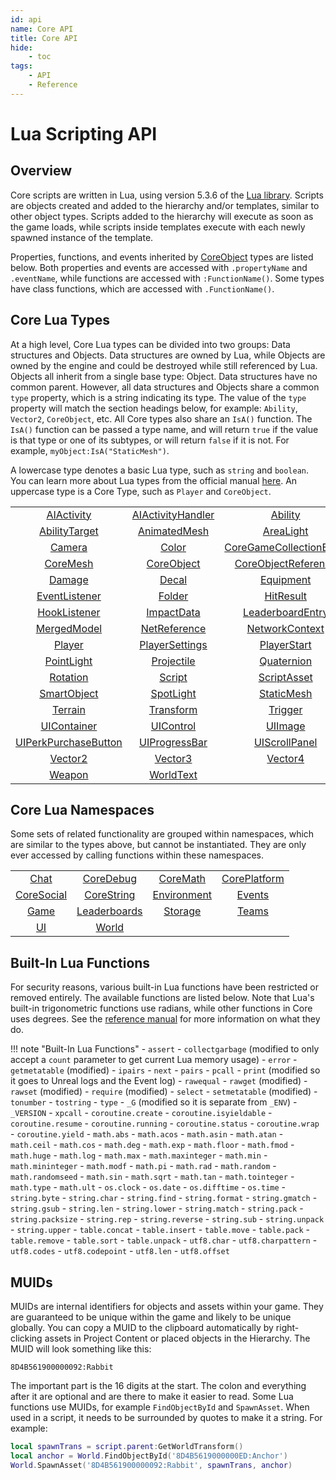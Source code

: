 ```yaml
---
id: api
name: Core API
title: Core API
hide:
    - toc
tags:
    - API
    - Reference
---
```


<style>
  .md-nav--primary .md-nav__link[for=__toc] ~ .md-nav {
    display: none;
  }
</style>

# Lua Scripting API

## Overview

Core scripts are written in Lua, using version 5.3.6 of the [Lua library](https://www.lua.org/manual/5.3/). Scripts are objects created and added to the hierarchy and/or templates, similar to other object types. Scripts added to the hierarchy will execute as soon as the game loads, while scripts inside templates execute with each newly spawned instance of the template.

Properties, functions, and events inherited by [CoreObject](coreobject.md) types are listed below. Both properties and events are accessed with `.propertyName` and `.eventName`, while functions are accessed with `:FunctionName()`. Some types have class functions, which are accessed with `.FunctionName()`.

## Core Lua Types

At a high level, Core Lua types can be divided into two groups: Data structures and Objects. Data structures are owned by Lua, while Objects are owned by the engine and could be destroyed while still referenced by Lua. Objects all inherit from a single base type: Object. Data structures have no common parent. However, all data structures and Objects share a common `type` property, which is a string indicating its type. The value of the `type` property will match the section headings below, for example: `Ability`, `Vector2`, `CoreObject`, etc. All Core types also share an `IsA()` function. The `IsA()` function can be passed a type name, and will return `true` if the value is that type or one of its subtypes, or will return `false` if it is not. For example, `myObject:IsA("StaticMesh")`.

A lowercase type denotes a basic Lua type, such as `string` and `boolean`. You can learn more about Lua types from the official manual [here](https://www.lua.org/manual/5.3/manual.html#2.1). An uppercase type is a Core Type, such as `Player` and `CoreObject`.

|   |   |   |   |
|:-:|:-:|:-:|:-:|
| [AIActivity](../api/aiactivity.md) | [AIActivityHandler](../api/aiactivityhandler.md) | [Ability](../api/ability.md) | [AbilityPhaseSettings](../api/abilityphasesettings.md) |
| [AbilityTarget](../api/abilitytarget.md) | [AnimatedMesh](../api/animatedmesh.md) | [AreaLight](../api/arealight.md) | [Audio](../api/audio.md) |
| [Camera](../api/camera.md) | [Color](../api/color.md) | [CoreGameCollectionEntry](../api/coregamecollectionentry.md) | [CoreGameInfo](../api/coregameinfo.md) |
| [CoreMesh](../api/coremesh.md) | [CoreObject](../api/coreobject.md) | [CoreObjectReference](../api/coreobjectreference.md) | [CorePlayerProfile](../api/coreplayerprofile.md) |
| [Damage](../api/damage.md) | [Decal](../api/decal.md) | [Equipment](../api/equipment.md) | [Event](../api/event.md) |
| [EventListener](../api/eventlistener.md) | [Folder](../api/folder.md) | [HitResult](../api/hitresult.md) | [Hook](../api/hook.md) |
| [HookListener](../api/hooklistener.md) | [ImpactData](../api/impactdata.md) | [LeaderboardEntry](../api/leaderboardentry.md) | [Light](../api/light.md) |
| [MergedModel](../api/mergedmodel.md) | [NetReference](../api/netreference.md) | [NetworkContext](../api/networkcontext.md) | [Object](../api/object.md) |
| [Player](../api/player.md) | [PlayerSettings](../api/playersettings.md) | [PlayerStart](../api/playerstart.md) | [PlayerTransferData](../api/playertransferdata.md) |
| [PointLight](../api/pointlight.md) | [Projectile](../api/projectile.md) | [Quaternion](../api/quaternion.md) | [RandomStream](../api/randomstream.md) |
| [Rotation](../api/rotation.md) | [Script](../api/script.md) | [ScriptAsset](../api/scriptasset.md) | [SmartAudio](../api/smartaudio.md) |
| [SmartObject](../api/smartobject.md) | [SpotLight](../api/spotlight.md) | [StaticMesh](../api/staticmesh.md) | [Task](../api/task.md) |
| [Terrain](../api/terrain.md) | [Transform](../api/transform.md) | [Trigger](../api/trigger.md) | [UIButton](../api/uibutton.md) |
| [UIContainer](../api/uicontainer.md) | [UIControl](../api/uicontrol.md) | [UIImage](../api/uiimage.md) | [UIPanel](../api/uipanel.md) |
| [UIPerkPurchaseButton](../api/uiperkpurchasebutton.md) | [UIProgressBar](../api/uiprogressbar.md) | [UIScrollPanel](../api/uiscrollpanel.md) | [UIText](../api/uitext.md) |
| [Vector2](../api/vector2.md) | [Vector3](../api/vector3.md) | [Vector4](../api/vector4.md) | [Vfx](../api/vfx.md) |
| [Weapon](../api/weapon.md) | [WorldText](../api/worldtext.md) | | |

## Core Lua Namespaces

Some sets of related functionality are grouped within namespaces, which are similar to the types above, but cannot be instantiated. They are only ever accessed by calling functions within these namespaces.

|   |   |   |   |
|:-:|:-:|:-:|:-:|
| [Chat](../api/chat.md) | [CoreDebug](../api/coredebug.md) | [CoreMath](../api/coremath.md) | [CorePlatform](../api/coreplatform.md) |
| [CoreSocial](../api/coresocial.md) | [CoreString](../api/corestring.md) | [Environment](../api/environment.md) | [Events](../api/events.md) |
| [Game](../api/game.md) | [Leaderboards](../api/leaderboards.md) | [Storage](../api/storage.md) | [Teams](../api/teams.md) |
| [UI](../api/ui.md) | [World](../api/world.md) | | |

## Built-In Lua Functions

For security reasons, various built-in Lua functions have been restricted or removed entirely. The available functions are listed below. Note that Lua's built-in trigonometric functions use radians, while other functions in Core uses degrees. See the [reference manual](https://www.lua.org/manual/5.3/manual.html#6) for more information on what they do.

!!! note "Built-In Lua Functions"
    - `assert`
    - `collectgarbage` (modified to only accept a `count` parameter to get current Lua memory usage)
    - `error`
    - `getmetatable` (modified)
    - `ipairs`
    - `next`
    - `pairs`
    - `pcall`
    - `print` (modified so it goes to Unreal logs and the Event log)
    - `rawequal`
    - `rawget` (modified)
    - `rawset` (modified)
    - `require` (modified)
    - `select`
    - `setmetatable` (modified)
    - `tonumber`
    - `tostring`
    - `type`
    - `_G` (modified so it is separate from `_ENV`)
    - `_VERSION`
    - `xpcall`
    - `coroutine.create`
    - `coroutine.isyieldable`
    - `coroutine.resume`
    - `coroutine.running`
    - `coroutine.status`
    - `coroutine.wrap`
    - `coroutine.yield`
    - `math.abs`
    - `math.acos`
    - `math.asin`
    - `math.atan`
    - `math.ceil`
    - `math.cos`
    - `math.deg`
    - `math.exp`
    - `math.floor`
    - `math.fmod`
    - `math.huge`
    - `math.log`
    - `math.max`
    - `math.maxinteger`
    - `math.min`
    - `math.mininteger`
    - `math.modf`
    - `math.pi`
    - `math.rad`
    - `math.random`
    - `math.randomseed`
    - `math.sin`
    - `math.sqrt`
    - `math.tan`
    - `math.tointeger`
    - `math.type`
    - `math.ult`
    - `os.clock`
    - `os.date`
    - `os.difftime`
    - `os.time`
    - `string.byte`
    - `string.char`
    - `string.find`
    - `string.format`
    - `string.gmatch`
    - `string.gsub`
    - `string.len`
    - `string.lower`
    - `string.match`
    - `string.pack`
    - `string.packsize`
    - `string.rep`
    - `string.reverse`
    - `string.sub`
    - `string.unpack`
    - `string.upper`
    - `table.concat`
    - `table.insert`
    - `table.move`
    - `table.pack`
    - `table.remove`
    - `table.sort`
    - `table.unpack`
    - `utf8.char`
    - `utf8.charpattern`
    - `utf8.codes`
    - `utf8.codepoint`
    - `utf8.len`
    - `utf8.offset`

## MUIDs

MUIDs are internal identifiers for objects and assets within your game. They are guaranteed to be unique within the game and likely to be unique globally. You can copy a MUID to the clipboard automatically by right-clicking assets in Project Content or placed objects in the Hierarchy. The MUID will look something like this:

`8D4B561900000092:Rabbit`

The important part is the 16 digits at the start. The colon and everything after it are optional and are there to make it easier to read. Some Lua functions use MUIDs, for example `FindObjectById` and `SpawnAsset`. When used in a script, it needs to be surrounded by quotes to make it a string. For example:

```lua
local spawnTrans = script.parent:GetWorldTransform()
local anchor = World.FindObjectById('8D4B5619000000ED:Anchor')
World.SpawnAsset('8D4B561900000092:Rabbit', spawnTrans, anchor)
```
